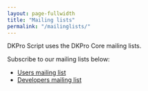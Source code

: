 ```yaml
---
layout: page-fullwidth
title: "Mailing lists"
permalink: "/mailinglists/"
---
```


DKPro Script uses the DKPro Core mailing lists.

Subscribe to our mailing lists below:

* [Users mailing list](http://groups.google.com/group/dkpro-core-user)
* [Developers mailing list](http://groups.google.com/group/dkpro-core-developers)
